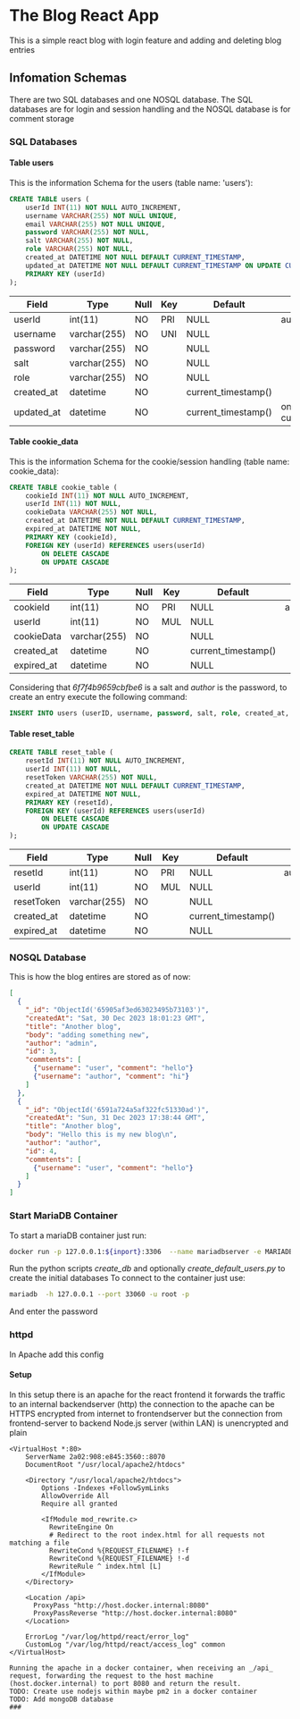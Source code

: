 # The Blog React App

This is a simple react blog with login feature and adding and deleting blog entries

## Infomation Schemas

There are two SQL databases and one NOSQL database. The SQL databases are for login and session handling and the NOSQL database is for comment storage

### SQL Databases

#### Table users
This is the information Schema for the users (table name: 'users'):
```SQL
CREATE TABLE users (
    userId INT(11) NOT NULL AUTO_INCREMENT,
    username VARCHAR(255) NOT NULL UNIQUE,
    email VARCHAR(255) NOT NULL UNIQUE,
    password VARCHAR(255) NOT NULL,
    salt VARCHAR(255) NOT NULL,
    role VARCHAR(255) NOT NULL,
    created_at DATETIME NOT NULL DEFAULT CURRENT_TIMESTAMP,
    updated_at DATETIME NOT NULL DEFAULT CURRENT_TIMESTAMP ON UPDATE CURRENT_TIMESTAMP,
    PRIMARY KEY (userId)
);
```


| Field      | Type         | Null | Key | Default             | Extra                         |
|------------|--------------|------|-----|---------------------|-------------------------------|
| userId     | int(11)      | NO   | PRI | NULL                | auto_increment                |
| username   | varchar(255) | NO   | UNI | NULL                |                               |
| password   | varchar(255) | NO   |     | NULL                |                               |
| salt       | varchar(255) | NO   |     | NULL                |                               |
| role       | varchar(255) | NO   |     | NULL                |                               |
| created_at | datetime     | NO   |     | current_timestamp() |                               |
| updated_at | datetime     | NO   |     | current_timestamp() | on update current_timestamp() |

#### Table cookie_data
This is the information Schema for the cookie/session handling (table name: cookie_data):

```SQL
CREATE TABLE cookie_table (
    cookieId INT(11) NOT NULL AUTO_INCREMENT,
    userId INT(11) NOT NULL,
    cookieData VARCHAR(255) NOT NULL,
    created_at DATETIME NOT NULL DEFAULT CURRENT_TIMESTAMP,
    expired_at DATETIME NOT NULL,
    PRIMARY KEY (cookieId),
    FOREIGN KEY (userId) REFERENCES users(userId)
        ON DELETE CASCADE
        ON UPDATE CASCADE
);
```

| Field      | Type         | Null | Key | Default             | Extra          |
|------------|--------------|------|-----|---------------------|----------------|
| cookieId   | int(11)      | NO   | PRI | NULL                | auto_increment |
| userId     | int(11)      | NO   | MUL | NULL                |                |
| cookieData | varchar(255) | NO   |     | NULL                |                |
| created_at | datetime     | NO   |     | current_timestamp() |                |
| expired_at | datetime     | NO   |     | NULL                |                |

Considering that _6f7f4b9659cbfbe6_ is a salt and _author_ is the password, to create an entry execute the following command:
``` SQL
INSERT INTO users (userID, username, password, salt, role, created_at, updated_at) VALUES (3, 'author', SHA2(CONCAT('author','6f7f4b9659cbfbe6'), 256), '6f7f4b9659cbfbe6', 'author', NOW(), NOW());
```

#### Table reset_table

``` SQL
CREATE TABLE reset_table (
    resetId INT(11) NOT NULL AUTO_INCREMENT,
    userId INT(11) NOT NULL,
    resetToken VARCHAR(255) NOT NULL,
    created_at DATETIME NOT NULL DEFAULT CURRENT_TIMESTAMP,
    expired_at DATETIME NOT NULL,
    PRIMARY KEY (resetId),
    FOREIGN KEY (userId) REFERENCES users(userId)
        ON DELETE CASCADE
        ON UPDATE CASCADE
);

```



| Field       | Type         | Null | Key | Default             | Extra          |
|-------------|--------------|------|-----|---------------------|----------------|
| resetId     | int(11)      | NO   | PRI | NULL                | auto_increment |
| userId      | int(11)      | NO   | MUL | NULL                |                |
| resetToken  | varchar(255) | NO   |     | NULL                |                |
| created_at  | datetime     | NO   |     | current_timestamp() |                |
| expired_at  | datetime     | NO   |     | NULL                |                |

### NOSQL Database
This is how the blog entires are stored as of now:
``` json
[
  {
    "_id": "ObjectId('65905af3ed63023495b73103')",
    "createdAt": "Sat, 30 Dec 2023 18:01:23 GMT",
    "title": "Another blog",
    "body": "adding something new",
    "author": "admin",
    "id": 3,
    "commtents": [
      {"username": "user", "comment": "hello"}
      {"username": "author", "comment": "hi"}
    ]
  },
  {
    "_id": "ObjectId('6591a724a5af322fc51330ad')",
    "createdAt": "Sun, 31 Dec 2023 17:38:44 GMT",
    "title": "Another blog",
    "body": "Hello this is my new blog\n",
    "author": "author",
    "id": 4,
    "commtents": [
      {"username": "user", "comment": "hello"}
    ]
  }
]
```

### Start MariaDB Container
To start a mariaDB container just run:
```bash
docker run -p 127.0.0.1:${inport}:3306  --name mariadbserver -e MARIADB_ROOT_PASSWORD=${passord} -d mariadb:latest
```
Run the python scripts _create\_db_ and optionally _create\_default\_users.py_ to create the initial databases
To connect to the container just use:
```bash
mariadb  -h 127.0.0.1 --port 33060 -u root -p
```
And enter the password


### httpd
In Apache add this config
#### Setup

In this setup there is an apache for the react frontend it forwards the traffic to an internal backendserver (http) the connection to the apache can be HTTPS encrypted from internet to frontendserver but the connection from frontend-server to backend Node.js server (within LAN) is unencrypted and plain

```httpd
<VirtualHost *:80>
    ServerName 2a02:908:e845:3560::8070
    DocumentRoot "/usr/local/apache2/htdocs"
    
    <Directory "/usr/local/apache2/htdocs">
        Options -Indexes +FollowSymLinks
        AllowOverride All
        Require all granted
        
        <IfModule mod_rewrite.c>
		  RewriteEngine On
		  # Redirect to the root index.html for all requests not matching a file
		  RewriteCond %{REQUEST_FILENAME} !-f
		  RewriteCond %{REQUEST_FILENAME} !-d
		  RewriteRule ^ index.html [L]
		</IfModule>
    </Directory>

    <Location /api>
      ProxyPass "http://host.docker.internal:8080"
      ProxyPassReverse "http://host.docker.internal:8080"
    </Location>

    ErrorLog "/var/log/httpd/react/error_log"
    CustomLog "/var/log/httpd/react/access_log" common
</VirtualHost>

Running the apache in a docker container, when receiving an _/api_ request, forwarding the request to the host machine (host.docker.internal) to port 8080 and return the result. 
TODO: Create use nodejs within maybe pm2 in a docker container
TODO: Add mongoDB database
###